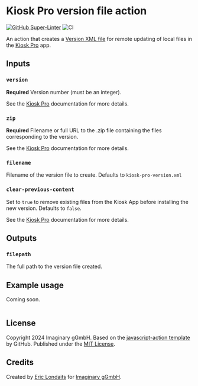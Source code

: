# Kiosk Pro version file action

[![GitHub Super-Linter](https://github.com/actions/javascript-action/actions/workflows/linter.yml/badge.svg)](https://github.com/super-linter/super-linter)
![CI](https://github.com/actions/javascript-action/actions/workflows/ci.yml/badge.svg)

An action that creates
a [Version XML file](https://support.kioskgroup.com/article/1084-remote-update-of-local-files#xml)
for remote updating of local files in the 
[Kiosk Pro](https://www.kioskgroup.com/pages/kiosk-pro-software) app.

## Inputs

### `version`

**Required** Version number (must be an integer). 

See the [Kiosk Pro](https://support.kioskgroup.com/article/1084-remote-update-of-local-files#xml) 
documentation for more details.

### `zip`

**Required** Filename or full URL to the .zip file containing the files corresponding to the version.

See the [Kiosk Pro](https://support.kioskgroup.com/article/1084-remote-update-of-local-files#xml)
documentation for more details.

### `filename`

Filename of the version file to create. Defaults to `kiosk-pro-version.xml`

### `clear-previous-content`

Set to `true` to remove existing files from the Kiosk App before installing the new version.
Defaults to `false`.

See the [Kiosk Pro](https://support.kioskgroup.com/article/1084-remote-update-of-local-files#xml)
documentation for more details.


## Outputs

### `filepath`

The full path to the version file created.

## Example usage

Coming soon.
    
```yaml
```

## License

Copyright 2024 Imaginary gGmbH.
Based on the [javascript-action template](https://github.com/actions/javascript-action) by GitHub.
Published under the [MIT License](LICENSE).

## Credits

Created by [Eric Londaits](https://github.com/elondaits) for [
Imaginary gGmbH](https://github.com/IMAGINARY/). 
